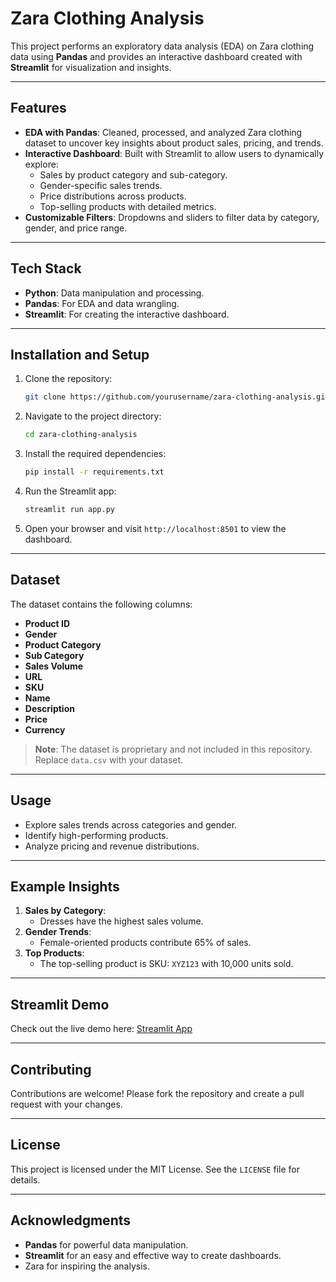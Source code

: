 # Zara Clothing Analysis

This project performs an exploratory data analysis (EDA) on Zara clothing data using **Pandas** and provides an interactive dashboard created with **Streamlit** for visualization and insights.

---

## Features
- **EDA with Pandas**: Cleaned, processed, and analyzed Zara clothing dataset to uncover key insights about product sales, pricing, and trends.
- **Interactive Dashboard**: Built with Streamlit to allow users to dynamically explore:
  - Sales by product category and sub-category.
  - Gender-specific sales trends.
  - Price distributions across products.
  - Top-selling products with detailed metrics.
- **Customizable Filters**: Dropdowns and sliders to filter data by category, gender, and price range.

---

## Tech Stack
- **Python**: Data manipulation and processing.
- **Pandas**: For EDA and data wrangling.
- **Streamlit**: For creating the interactive dashboard.

---

## Installation and Setup
1. Clone the repository:
   ```bash
   git clone https://github.com/yourusername/zara-clothing-analysis.git
   ```
2. Navigate to the project directory:
   ```bash
   cd zara-clothing-analysis
   ```
3. Install the required dependencies:
   ```bash
   pip install -r requirements.txt
   ```
4. Run the Streamlit app:
   ```bash
   streamlit run app.py
   ```
5. Open your browser and visit `http://localhost:8501` to view the dashboard.

---

## Dataset
The dataset contains the following columns:
- **Product ID**
- **Gender**
- **Product Category**
- **Sub Category**
- **Sales Volume**
- **URL**
- **SKU**
- **Name**
- **Description**
- **Price**
- **Currency**

> **Note**: The dataset is proprietary and not included in this repository. Replace `data.csv` with your dataset.

---

## Usage
- Explore sales trends across categories and gender.
- Identify high-performing products.
- Analyze pricing and revenue distributions.

---

## Example Insights
1. **Sales by Category**:
   - Dresses have the highest sales volume.
2. **Gender Trends**:
   - Female-oriented products contribute 65% of sales.
3. **Top Products**:
   - The top-selling product is SKU: `XYZ123` with 10,000 units sold.

---

## Streamlit Demo
Check out the live demo here: [Streamlit App](https://share.streamlit.io/yourusername/zara-clothing-analysis/main/app.py)

---

## Contributing
Contributions are welcome! Please fork the repository and create a pull request with your changes.

---

## License
This project is licensed under the MIT License. See the `LICENSE` file for details.

---

## Acknowledgments
- **Pandas** for powerful data manipulation.
- **Streamlit** for an easy and effective way to create dashboards.
- Zara for inspiring the analysis.

